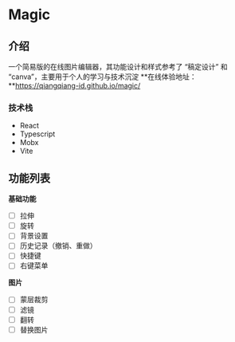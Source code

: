 # Magic

## 介绍

一个简易版的在线图片编辑器，其功能设计和样式参考了 “稿定设计” 和 “canva”，主要用于个人的学习与技术沉淀
**在线体验地址：**https://qiangqiang-id.github.io/magic/

### 技术栈

- React
- Typescript
- Mobx
- Vite

## 功能列表

**基础功能**

- [ ] 拉伸
- [ ] 旋转
- [ ] 背景设置
- [ ] 历史记录（撤销、重做）
- [ ] 快捷键
- [ ] 右键菜单

**图片**

- [ ] 蒙层裁剪
- [ ] 滤镜
- [ ] 翻转
- [ ] 替换图片
